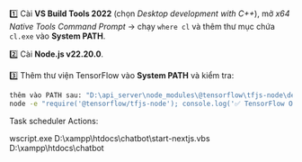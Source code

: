 1️⃣ Cài **VS Build Tools 2022** (chọn *Desktop development with C++*), mở *x64 Native Tools Command Prompt* → chạy `where cl` và thêm thư mục chứa `cl.exe` vào **System PATH**.  

2️⃣ Cài **Node.js v22.20.0**.  

3️⃣ Thêm thư viện TensorFlow vào **System PATH** và kiểm tra:  
```cmd
thêm vào PATH sau: "D:\api_server\node_modules\@tensorflow\tfjs-node\deps\lib"
node -e "require('@tensorflow/tfjs-node'); console.log('✅ TensorFlow OK');"
```

Task scheduler
Actions:

wscript.exe
D:\xampp\htdocs\chatbot\start-nextjs.vbs
D:\xampp\htdocs\chatbot